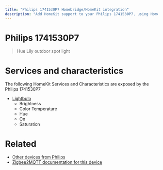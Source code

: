 ```yaml
---
title: "Philips 1741530P7 Homebridge/HomeKit integration"
description: "Add HomeKit support to your Philips 1741530P7, using Homebridge, Zigbee2MQTT and homebridge-z2m."
---
```

<!---
This file has been GENERATED using src/docgen/docgen.ts
DO NOT EDIT THIS FILE MANUALLY!
-->
# Philips 1741530P7
> Hue Lily outdoor spot light


# Services and characteristics
The following HomeKit Services and Characteristics are exposed by
the Philips 1741530P7

* [Lightbulb](../../light.md)
  * Brightness
  * Color Temperature
  * Hue
  * On
  * Saturation


# Related
* [Other devices from Philips](../index.md#philips)
* [Zigbee2MQTT documentation for this device](https://www.zigbee2mqtt.io/devices/1741530P7.html)